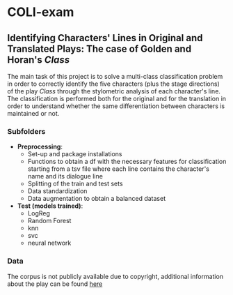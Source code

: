 # COLI-exam  
## Identifying Characters' Lines in Original and Translated Plays: The case of Golden and Horan's *Class*  

The main task of this project is to solve a multi-class classification problem in order to correctly identify the five characters (plus the stage directions) of the play *Class* through the stylometric analysis of each character's line. The classification is performed both for the original and for the translation in order to understand whether the same differentiation between characters is maintained or not.

### Subfolders

* __Preprocessing__:
  * Set-up and package installations
  * Functions to obtain a df with the necessary features for classification starting from a tsv file where each line contains the character's name and its dialogue line
  * Splitting of the train and test sets
  * Data standardization
  * Data augmentation to obtain a balanced dataset
* __Test (models trained)__: 
  * LogReg
  * Random Forest
  * knn
  * svc
  * neural network

### Data

The corpus is not publicly available due to copyright, additional information about the play can be found [here](https://www.nickhernbooks.co.uk/class)
